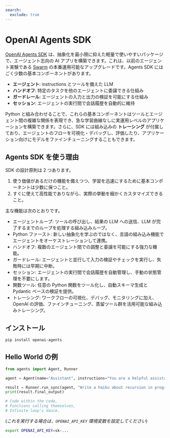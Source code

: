 ```yaml
---
search:
  exclude: true
---
```

# OpenAI Agents SDK

[OpenAI Agents SDK](https://github.com/openai/openai-agents-python) は、抽象化を最小限に抑えた軽量で使いやすいパッケージで、エージェント志向の AI アプリを構築できます。これは、以前のエージェント実験である [Swarm](https://github.com/openai/swarm/tree/main) の本番運用可能なアップグレードです。Agents SDK にはごく少数の基本コンポーネントがあります。

-  **エージェント**: instructions とツールを備えた LLM
-  **ハンドオフ**: 特定のタスクを他のエージェントに委譲できる仕組み
-  **ガードレール**: エージェントの入力と出力の検証を可能にする仕組み
-  **セッション**: エージェントの実行間で会話履歴を自動的に維持

Python と組み合わせることで、これらの基本コンポーネントはツールとエージェント間の複雑な関係を表現でき、急な学習曲線なしに実運用レベルのアプリケーションを構築できます。さらに、SDK には組み込みの **トレーシング** が付属しており、エージェントのフローを可視化・デバッグし、評価したり、アプリケーション向けにモデルをファインチューニングすることもできます。

## Agents SDK を使う理由

SDK の設計原則は 2 つあります。

1. 使う価値があるだけの機能を備えつつ、学習を迅速にするために基本コンポーネントは少数に保つこと。
2. すぐに使えて高性能でありながら、実際の挙動を細かくカスタマイズできること。

主な機能は次のとおりです。

-  エージェントループ: ツールの呼び出し、結果の LLM への送信、LLM が完了するまでのループを処理する組み込みループ。
-  Python ファースト: 新しい抽象化を学ぶのではなく、言語の組み込み機能でエージェントをオーケストレーションして連携。
-  ハンドオフ: 複数のエージェント間での調整と委譲を可能にする強力な機能。
-  ガードレール: エージェントと並行して入力の検証やチェックを実行し、失敗時には早期に中断。
-  セッション: エージェントの実行間で会話履歴を自動管理し、手動の状態管理を不要にします。
-  関数ツール: 任意の Python 関数をツール化し、自動スキーマ生成と Pydantic ベースの検証を提供。
-  トレーシング: ワークフローの可視化、デバッグ、モニタリングに加え、OpenAI の評価、ファインチューニング、蒸留ツール群を活用可能な組み込みトレーシング。

## インストール

```bash
pip install openai-agents
```

## Hello World の例

```python
from agents import Agent, Runner

agent = Agent(name="Assistant", instructions="You are a helpful assistant")

result = Runner.run_sync(agent, "Write a haiku about recursion in programming.")
print(result.final_output)

# Code within the code,
# Functions calling themselves,
# Infinite loop's dance.
```

(_これを実行する場合は、`OPENAI_API_KEY` 環境変数を設定してください_)

```bash
export OPENAI_API_KEY=sk-...
```